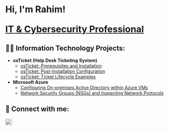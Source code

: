 <h1>Hi, I'm Rahim! 
  
<a href="https://linkedin.com/in/rshabazzpro">IT & Cybersecurity Professional </a></h1>

<h2>👨‍💻 Information Technology Projects:</h2>

- <b>osTicket (Help Desk Ticketing System)</b>
  - [osTicket: Prerequisites and Installation](https://github.com/rshabazzpro//osticket-prereqs)
  - [osTicket: Post-Installation Configuration](https://github.com/rshabazzpro//post-install-config)
  - [osTicket: Ticket Lifecycle Examples](https://github.com/rshabazzpro//ticket-lifecycle)
- <b>Microsoft Azure</b>
  - [Configuring On-premises Active Directory within Azure VMs](https://github.com/rshabazzpro//configure-ad)
  - [Network Security Groups (NSGs) and Inspecting Network Protocols](https://github.com/rshabazzpro//azure-network-protocols)

<h2>🤝 Connect with me:</h2>


[<img align="left" alt="Josh | LinkedIn" width="22px" src="https://cdn.jsdelivr.net/npm/simple-icons@v3/icons/linkedin.svg" />][linkedin]



[linkedin]: https://www.linkedin.com/in/rshabazzpro/
